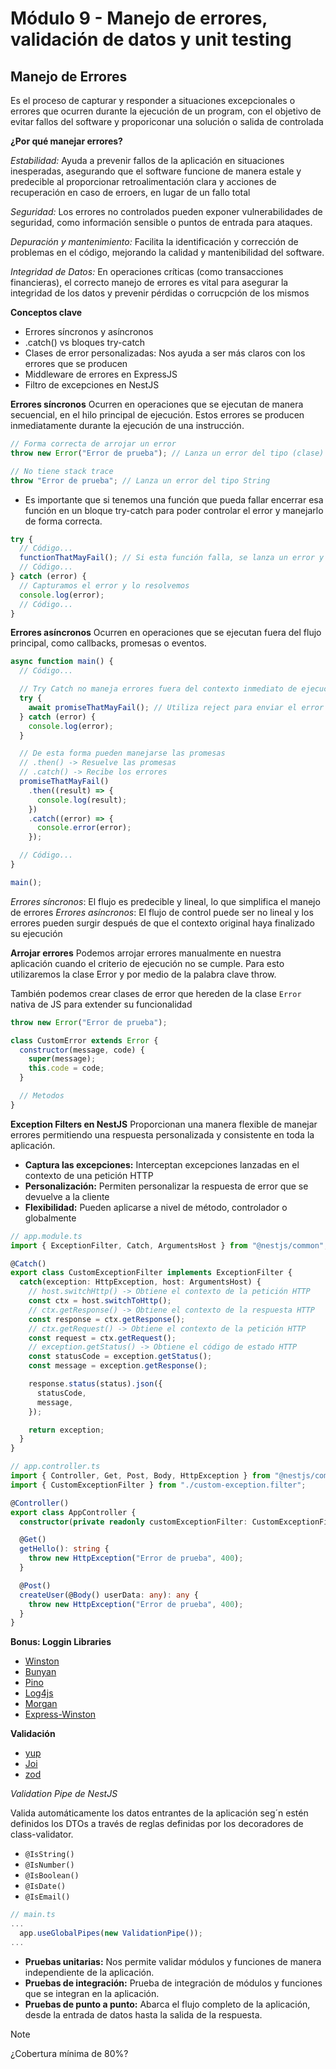 # Módulo 9 - Manejo de errores, validación de datos y unit testing

## Manejo de Errores

Es el proceso de capturar y responder a situaciones excepcionales o errores que ocurren durante la ejecución de un program, con el objetivo de evitar fallos del software y proporiconar una solución o salida de controlada

**¿Por qué manejar errores?**

_Estabilidad:_ Ayuda a prevenir fallos de la aplicación en situaciones inesperadas, asegurando que el software funcione de manera estale y predecible al proporcionar retroalimentación clara y acciones de recuperación en caso de erroers, en lugar de un fallo total

_Seguridad:_ Los errores no controlados pueden exponer vulnerabilidades de seguridad, como información sensible o puntos de entrada para ataques.

_Depuración y mantenimiento:_ Facilita la identificación y corrección de problemas en el código, mejorando la calidad y mantenibilidad del software.

_Integridad de Datos:_ En operaciones críticas (como transacciones financieras), el correcto manejo de errores es vital para asegurar la integridad de los datos y prevenir pérdidas o corrucpción de los mismos

**Conceptos clave**

- Errores síncronos y asíncronos
- .catch() vs bloques try-catch
- Clases de error personalizadas: Nos ayuda a ser más claros con los errores que se producen
- Middleware de errores en ExpressJS
- Filtro de excepciones en NestJS

**Errores síncronos**
Ocurren en operaciones que se ejecutan de manera secuencial, en el hilo principal de ejecución. Estos errores se producen inmediatamente durante la ejecución de una instrucción.

```javascript
// Forma correcta de arrojar un error
throw new Error("Error de prueba"); // Lanza un error del tipo (clase) Error

// No tiene stack trace
throw "Error de prueba"; // Lanza un error del tipo String
```

- Es importante que si tenemos una función que pueda fallar encerrar esa función en un bloque try-catch para poder controlar el error y manejarlo de forma correcta.

```javascript
try {
  // Código...
  functionThatMayFail(); // Si esta función falla, se lanza un error y corta la ejecución para ir directamente al catch
  // Código...
} catch (error) {
  // Capturamos el error y lo resolvemos
  console.log(error);
  // Código...
}
```

**Errores asíncronos**
Ocurren en operaciones que se ejecutan fuera del flujo principal, como callbacks, promesas o eventos.

```javascript
async function main() {
  // Código...

  // Try Catch no maneja errores fuera del contexto inmediato de ejecución
  try {
    await promiseThatMayFail(); // Utiliza reject para enviar el error en lugar de throw new Erorr
  } catch (error) {
    console.log(error);
  }

  // De esta forma pueden manejarse las promesas
  // .then() -> Resuelve las promesas
  // .catch() -> Recibe los errores
  promiseThatMayFail()
    .then((result) => {
      console.log(result);
    })
    .catch((error) => {
      console.error(error);
    });

  // Código...
}

main();
```

_Errores síncronos_: El flujo es predecible y lineal, lo que simplifica el manejo de errores
_Errores asíncronos_: El flujo de control puede ser no lineal y los errores pueden surgir después de que el contexto original haya finalizado su ejecución

**Arrojar errores**
Podemos arrojar errores manualmente en nuestra aplicación cuando el criterio de ejecución no se cumple. Para esto utilizaremos la clase Error y por medio de la palabra clave throw.

También podemos crear clases de error que hereden de la clase `Error` nativa de JS para extender su funcionalidad

```javascript
throw new Error("Error de prueba");

class CustomError extends Error {
  constructor(message, code) {
    super(message);
    this.code = code;
  }

  // Metodos
}
```

**Exception Filters en NestJS**
Proporcionan una manera flexible de manejar errores permitiendo una respuesta personalizada y consistente en toda la aplicación.

- **Captura las excepciones:** Interceptan excepciones lanzadas en el contexto de una petición HTTP
- **Personalización:** Permiten personalizar la respuesta de error que se devuelve a la cliente
- **Flexibilidad:** Pueden aplicarse a nivel de método, controlador o globalmente

```typescript
// app.module.ts
import { ExceptionFilter, Catch, ArgumentsHost } from "@nestjs/common";

@Catch()
export class CustomExceptionFilter implements ExceptionFilter {
  catch(exception: HttpException, host: ArgumentsHost) {
    // host.switchHttp() -> Obtiene el contexto de la petición HTTP
    const ctx = host.switchToHttp();
    // ctx.getResponse() -> Obtiene el contexto de la respuesta HTTP
    const response = ctx.getResponse();
    // ctx.getRequest() -> Obtiene el contexto de la petición HTTP
    const request = ctx.getRequest();
    // exception.getStatus() -> Obtiene el código de estado HTTP
    const statusCode = exception.getStatus();
    const message = exception.getResponse();

    response.status(status).json({
      statusCode,
      message,
    });

    return exception;
  }
}

// app.controller.ts
import { Controller, Get, Post, Body, HttpException } from "@nestjs/common";
import { CustomExceptionFilter } from "./custom-exception.filter";

@Controller()
export class AppController {
  constructor(private readonly customExceptionFilter: CustomExceptionFilter) {}

  @Get()
  getHello(): string {
    throw new HttpException("Error de prueba", 400);
  }

  @Post()
  createUser(@Body() userData: any): any {
    throw new HttpException("Error de prueba", 400);
  }
}
```

**Bonus: Loggin Libraries**

- [Winston](https://github.com/winstonjs/winston)
- [Bunyan](https://github.com/trentm/node-bunyan)
- [Pino](https://github.com/pinojs/pino)
- [Log4js](https://github.com/log4js-node/log4js-node)
- [Morgan](https://github.com/expressjs/morgan)
- [Express-Winston](https://github.com/winstonjs/express-winston)

**Validación**

- [yup](https://github.com/jquense/yup)
- [Joi](https://github.com/sideway/joi)
- [zod](https://github.com/colinhacks/zod)

_Validation Pipe de NestJS_

Valida automáticamente los datos entrantes de la aplicación seg´n estén definidos los DTOs a través de reglas definidas por los decoradores de class-validator.

- `@IsString()`
- `@IsNumber()`
- `@IsBoolean()`
- `@IsDate()`
- `@IsEmail()`

```typescript
// main.ts
...
  app.useGlobalPipes(new ValidationPipe());
...
```

- **Pruebas unitarias:** Nos permite validar módulos y funciones de manera independiente de la aplicación.
- **Pruebas de integración:** Prueba de integración de módulos y funciones que se integran en la aplicación.
- **Pruebas de punto a punto:** Abarca el flujo completo de la aplicación, desde la entrada de datos hasta la salida de la respuesta.

> [!NOTE]
> ¿Cobertura mínima de 80%?
